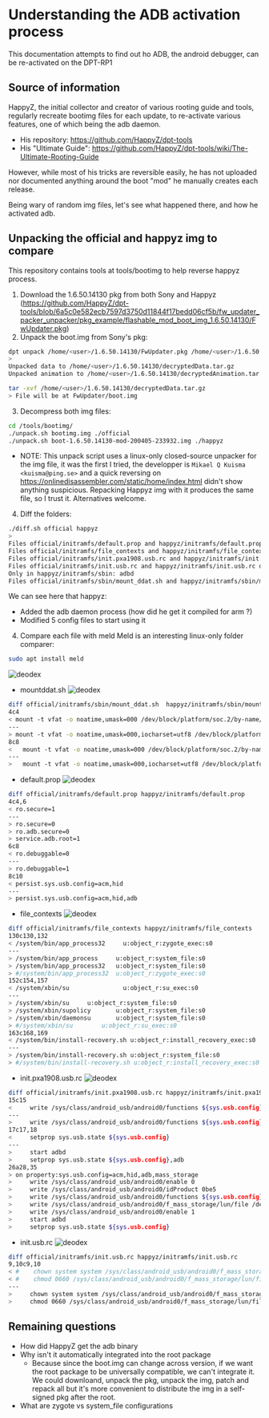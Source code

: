 # Understanding the ADB activation process

This documentation attempts to find out ho ADB, the android debugger, can be re-activated on the DPT-RP1

## Source of information
HappyZ, the initial collector and creator of various rooting guide and tools, regularly
recreate bootimg files for each update, to re-activate various features, one of which being
the adb daemon. 

* His repository: https://github.com/HappyZ/dpt-tools
* His "Ultimate Guide": https://github.com/HappyZ/dpt-tools/wiki/The-Ultimate-Rooting-Guide

However, while most of his tricks are reversible easily, he has not uploaded nor documented
anything around the boot "mod" he manually creates each release.

Being wary of random img files, let's see what happened there, and how he activated adb.

## Unpacking the official and happyz img to compare
This repository contains tools at tools/bootimg to help reverse happyz process.

1. Download the 1.6.50.14130 pkg from both Sony and Happyz (https://github.com/HappyZ/dpt-tools/blob/6a5c0e582ecb7597d3750d11844f17bedd06cf5b/fw_updater_packer_unpacker/pkg_example/flashable_mod_boot_img_1.6.50.14130/FwUpdater.pkg)
2. Unpack the boot.img from Sony's pkg:
```bash
dpt unpack /home/<user>/1.6.50.14130/FwUpdater.pkg /home/<user>/1.6.50.14130/
>
Unpacked data to /home/<user>/1.6.50.14130/decryptedData.tar.gz
Unpacked animation to /home/<user>/1.6.50.14130/decryptedAnimation.tar.gz

tar -xvf /home/<user>/1.6.50.14130/decryptedData.tar.gz
> File will be at FwUpdater/boot.img
```
3. Decompress both img files:
```bash
cd /tools/bootimg/
./unpack.sh bootimg.img ./official
./unpack.sh boot-1.6.50.14130-mod-200405-233932.img ./happyz
```
  * NOTE: This unpack script uses a linux-only closed-source unpacker for the 
img file, it was the first I tried, the developper is `Mikael Q Kuisma <kuisma@ping.se>`
and a quick reversing on https://onlinedisassembler.com/static/home/index.html didn't show 
anything suspicious. Repacking Happyz img with it produces the same file, so I trust it. Alternatives welcome.

4. Diff the folders:
```bash
./diff.sh official happyz
>
Files official/initramfs/default.prop and happyz/initramfs/default.prop differ
Files official/initramfs/file_contexts and happyz/initramfs/file_contexts differ
Files official/initramfs/init.pxa1908.usb.rc and happyz/initramfs/init.pxa1908.usb.rc differ
Files official/initramfs/init.usb.rc and happyz/initramfs/init.usb.rc differ
Only in happyz/initramfs/sbin: adbd
Files official/initramfs/sbin/mount_ddat.sh and happyz/initramfs/sbin/mount_ddat.sh differ
```
We can see here that happyz:
* Added the adb daemon process (how did he get it compiled for arm ?)
* Modified 5 config files to start using it

4. Compare each file with meld
Meld is an interesting linux-only folder comparer:
```bash
sudo apt install meld
``` 
![deodex](images/meld1.png)

* mountddat.sh
![deodex](images/meld2.png)
```bash
diff official/initramfs/sbin/mount_ddat.sh  happyz/initramfs/sbin/mount_ddat.sh  
4c4
< mount -t vfat -o noatime,umask=000 /dev/block/platform/soc.2/by-name/ddat /tmp/updater
---
> mount -t vfat -o noatime,umask=000,iocharset=utf8 /dev/block/platform/soc.2/by-name/ddat /tmp/updater
8c8
<   mount -t vfat -o noatime,umask=000 /dev/block/platform/soc.2/by-name/ddat /tmp/updater
---
>   mount -t vfat -o noatime,umask=000,iocharset=utf8 /dev/block/platform/soc.2/by-name/ddat /tmp/updater
```
* default.prop
![deodex](images/meld3.png)
```bash
diff official/initramfs/default.prop happyz/initramfs/default.prop
4c4,6
< ro.secure=1
---
> ro.secure=0
> ro.adb.secure=0
> service.adb.root=1
6c8
< ro.debuggable=0
---
> ro.debuggable=1
8c10
< persist.sys.usb.config=acm,hid
---
> persist.sys.usb.config=acm,hid,adb
```

* file_contexts
![deodex](images/meld4.png)
```bash
diff official/initramfs/file_contexts happyz/initramfs/file_contexts
130c130,132
< /system/bin/app_process32     u:object_r:zygote_exec:s0
---
> /system/bin/app_process     u:object_r:system_file:s0
> /system/bin/app_process32   u:object_r:system_file:s0
> #/system/bin/app_process32  u:object_r:zygote_exec:s0
152c154,157
< /system/xbin/su               u:object_r:su_exec:s0
---
> /system/xbin/su     u:object_r:system_file:s0
> /system/xbin/supolicy       u:object_r:system_file:s0
> /system/xbin/daemonsu       u:object_r:system_file:s0
> #/system/xbin/su        u:object_r:su_exec:s0
163c168,169
< /system/bin/install-recovery.sh u:object_r:install_recovery_exec:s0
---
> /system/bin/install-recovery.sh u:object_r:system_file:s0
> #/system/bin/install-recovery.sh u:object_r:install_recovery_exec:s0
```

* init.pxa1908.usb.rc
![deodex](images/meld5.png)
```bash
diff official/initramfs/init.pxa1908.usb.rc happyz/initramfs/init.pxa1908.usb.rc
15c15
<     write /sys/class/android_usb/android0/functions ${sys.usb.config}
---
>     write /sys/class/android_usb/android0/functions ${sys.usb.config},adb
17c17,18
<     setprop sys.usb.state ${sys.usb.config}
---
>     start adbd
>     setprop sys.usb.state ${sys.usb.config},adb
26a28,35
> on property:sys.usb.config=acm,hid,adb,mass_storage
>     write /sys/class/android_usb/android0/enable 0
>     write /sys/class/android_usb/android0/idProduct 0be5
>     write /sys/class/android_usb/android0/functions ${sys.usb.config}
>     write /sys/class/android_usb/android0/f_mass_storage/lun/file /dev/block/mmcblk0p16
>     write /sys/class/android_usb/android0/enable 1
>     start adbd
>     setprop sys.usb.state ${sys.usb.config}
```

* init.usb.rc 
![deodex](images/meld6.png)
```bash
diff official/initramfs/init.usb.rc happyz/initramfs/init.usb.rc
9,10c9,10
< #    chown system system /sys/class/android_usb/android0/f_mass_storage/lun/file
< #    chmod 0660 /sys/class/android_usb/android0/f_mass_storage/lun/file
---
>     chown system system /sys/class/android_usb/android0/f_mass_storage/lun/file
>     chmod 0660 /sys/class/android_usb/android0/f_mass_storage/lun/file
```

## Remaining questions
* How did HappyZ get the adb binary
* Why isn't it automatically integrated into the root package
  * Because since the boot.img can change across version, if we want the root package to be 
  universally compatible, we can't integrate it. We could downloand, unpack the pkg, unpack the img, patch and repack all
  but it's more convenient to distribute the img in a self-signed pkg after the root.
* What are zygote vs system_file configurations  